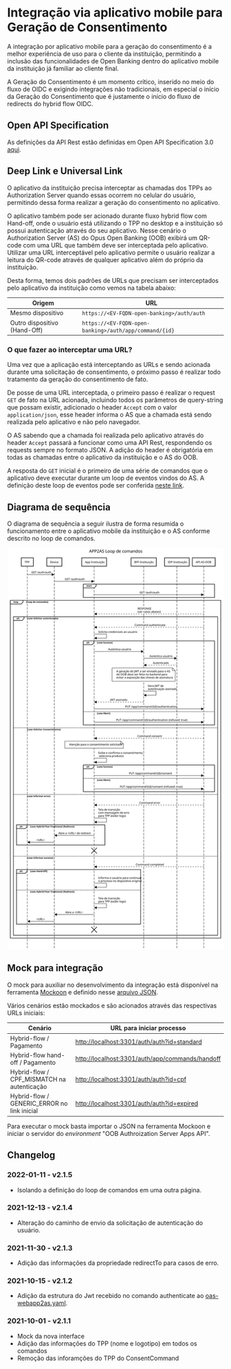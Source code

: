 # Integração via aplicativo mobile para Geração de Consentimento

A integração por aplicativo mobile para a geração do consentimento é a melhor
experiência de uso para o cliente da instituição, permitindo a inclusão das
funcionalidades de Open Banking dentro do aplicativo mobile da instituição já
familiar ao cliente final.

A Geração do Consentimento é um momento crítico, inserido no meio do fluxo de
OIDC e exigindo integrações não tradicionais, em especial o início da Geração do
Consentimento que é justamente o início do fluxo de redirects do hybrid flow OIDC.

## Open API Specification

As definições da API Rest estão definidas em Open API Specification 3.0 [aqui](../oas-webapp2as.yaml).

## Deep Link e Universal Link

O aplicativo da instituição precisa interceptar as chamadas dos TPPs ao
Authorization Server quando essas ocorrem no celular do usuário, permitindo
dessa forma realizar a geração do consentimento no aplicativo.

O aplicativo também pode ser acionado durante fluxo hybrid flow com Hand-off,
onde o usuário está utilizando o TPP no desktop e a instituição só possui
autenticação através do seu aplicativo. Nesse cenário o Authorization Server
(AS) do Opus Open Banking (OOB) exibirá um QR-code com uma URL que também deve
ser interceptada pelo aplicativo. Utilizar uma URL interceptável pelo aplicativo
permite o usuário realizar a leitura do QR-code através de qualquer aplicativo
além do próprio da instituição.

Desta forma, temos dois padrões de URLs que precisam ser interceptados pelo
aplicativo da instituição como vemos na tabela abaixo:

| Origem                       | URL                                                    |
| ---------------------------- | ------------------------------------------------------ |
| Mesmo dispositivo            | `https://<EV-FQDN-open-banking>/auth/auth`             |
| Outro dispositivo (Hand-Off) | `https://<EV-FQDN-open-banking>/auth/app/command/{id}` |

### O que fazer ao interceptar uma URL?

Uma vez que a aplicação está interceptando as URLs e sendo acionada durante uma
solicitação de consentimento, o próximo passo é realizar todo tratamento da
geração do consentimento de fato.

De posse de uma URL interceptada, o primeiro passo é realizar o request `GET`
de fato na URL acionada, incluindo todos os parâmetros de query-string que
possam existir, adicionado o header `Accept` com o valor
`application/json`, esse header informa o AS que a chamada está sendo realizada
pelo aplicativo e não pelo navegador.

O AS sabendo que a chamada foi realizada pelo aplicativo através do header
`Accept` passará a funcionar como uma API Rest, respondendo os requests
sempre no formato JSON. A adição do header é obrigatória em todas as chamadas
entre o aplicativo da instituição e o AS do OOB.

A resposta do `GET` inicial é o primeiro de uma série de comandos que o
aplicativo deve executar durante um loop de eventos vindos do AS. A definição
deste loop de eventos pode ser conferida [neste link](../loop-comandos.md).

## Diagrama de sequência

O diagrama de sequência a seguir ilustra de forma resumida o funcionamento entre
o aplicativo mobile da instituição e o AS conforme descrito no loop de comandos.

![Diagrama de sequência](images/sequencia-app2as.svg)

## Mock para integração

O mock para auxiliar no desenvolvimento da integração está disponível na
ferramenta [Mockoon](https://mockoon.com/) e definido nesse [arquivo JSON](./mockoon.json).

Vários cenários estão mockados e são acionados através das respectivas URLs iniciais:

| Cenário                                     | URL para iniciar processo                         |
| ------------------------------------------- | ------------------------------------------------- |
| Hybrid-flow / Pagamento                     | <http://localhost:3301/auth/auth?id=standard>     |
| Hybrid-flow hand-off / Pagamento            | <http://localhost:3301/auth/app/commands/handoff> |
| Hybrid-flow / CPF_MISMATCH na autenticação  | <http://localhost:3301/auth/auth?id=cpf>          |
| Hybrid-flow / GENERIC_ERROR no link inicial | <http://localhost:3301/auth/auth?id=expired>      |

Para executar o mock basta importar o JSON na ferramenta Mockoon e iniciar o
servidor do _environment_ "OOB Authroization Server Apps API".

## Changelog

### 2022-01-11 - v2.1.5

- Isolando a definição do loop de comandos em uma outra página.

### 2021-12-13 - v2.1.4

- Alteração do caminho de envio da solicitação de autenticação do usuário.

### 2021-11-30 - v2.1.3

- Adição das informações da propriedade redirectTo para casos de erro.

### 2021-10-15 - v2.1.2

- Adição da estrutura do Jwt recebido no comando authenticate ao [oas-webapp2as.yaml](../oas-webapp2as.yaml).

### 2021-10-01 - v2.1.1

- Mock da nova interface
- Adição das informações do TPP (nome e logotipo) em todos os comandos
- Remoção das inforamções do TPP do ConsentCommand
